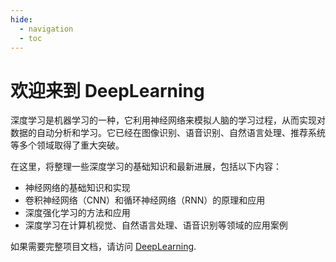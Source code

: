 ```yaml
---
hide:
  - navigation
  - toc
---
```


# 欢迎来到 DeepLearning

深度学习是机器学习的一种，它利用神经网络来模拟人脑的学习过程，从而实现对数据的自动分析和学习。它已经在图像识别、语音识别、自然语言处理、推荐系统等多个领域取得了重大突破。


在这里，将整理一些深度学习的基础知识和最新进展，包括以下内容：

- 神经网络的基础知识和实现
- 卷积神经网络（CNN）和循环神经网络（RNN）的原理和应用
- 深度强化学习的方法和应用
- 深度学习在计算机视觉、自然语言处理、语音识别等领域的应用案例

如果需要完整项目文档，请访问 [DeepLearning](http‘s://github.com/xuehangcang/DeepLearning).